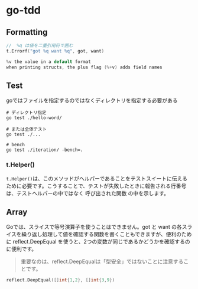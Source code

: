 # go-tdd

## Formatting
```go
//  %q は値を二重引用符で囲む
t.Errorf("got %q want %q", got, want)

%v the value in a default format
when printing structs, the plus flag (%+v) adds field names
```

## Test

goではファイルを指定するのではなくディレクトリを指定する必要がある
```shell
# ディレクトリ指定
go test ./hello-word/

# または全体テスト
go test ./...

# bench
go test ./iteration/ -bench=.
```

### t.Helper()
`t.Helper()`は、このメソッドがヘルパーであることをテストスイートに伝えるために必要です。こうすることで、テストが失敗したときに報告される行番号は、テストヘルパーの中ではなく 呼び出された関数 の中を示します。

## Array

Goでは、スライスで等号演算子を使うことはできません。got と want の各スライスを繰り返し処理して値を確認する関数を書くこともできますが、便利のために reflect.DeepEqual を使うと、2つの変数が同じであるかどうかを確認するのに便利です。

> 重要なのは、reflect.DeepEqualは「型安全」ではないことに注意することです。

```go
reflect.DeepEqual([]int{1,2}, []int{3,9})
```


